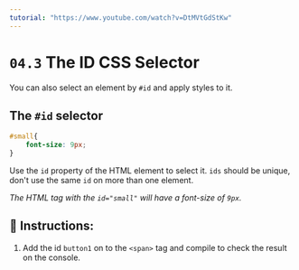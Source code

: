 ```yaml
---
tutorial: "https://www.youtube.com/watch?v=DtMVtGdStKw"
---
```


# `04.3` The ID CSS Selector

You can also select an element by `#id` and apply styles to it.

## The `#id` selector

```css
#small{
    font-size: 9px;
}
```

Use the `id` property of the HTML element to select it. `ids` should be unique, don't use the same `id` on more than one element.

*The HTML tag with the `id="small"` will have a font-size of `9px`.*

## 📝 Instructions:

1. Add the id `button1` on to the `<span>` tag and compile to check the result on the console.
